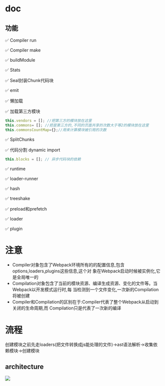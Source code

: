 # doc

## 功能

✅ Compiler run

✅ Compiler make

✅ buildModule

✅ Stats

✅ Seal封装Chunk代码块

✅ emit

✅ 懒加载

✅ 加载第三方模块

```js
this.vendors = []; //把第三方的模块放在这里
this.commons= []; //把是第三方的,不同的页面共享的次数大于等2的模块放在这里
this.commonsCountMap={};//用来计算模块被引用的次数
```

✅ SplitChunks

✅ 代码分割 dynamic import

```js
this.blocks = []; // 异步代码块的依赖
```

✅ runtime

✅ loader-runner

✅ hash

✅ treeshake

✅ preload和prefetch

✅ loader

✅ plugin


# 注意
- Compiler对象包含了Webpack环境所有的的配置信息,包含 options,loaders,plugins这些信息,这个对
象在Webpack启动时候被实例化,它是全局唯一的
- Compilation对象包含了当前的模块资源、编译生成资源、变化的文件等。当Webpack以开发模式运行时,每
当检测到一个文件变化,一次新的Compilation将被创建
- Compiler和Compilation的区别在于:Compiler代表了整个Webpack从启动到关闭的生命周期,而
Compilation只是代表了一次新的编译

# 流程

创建模块之前先走loaders(把文件转换成js能处理的文件)->ast语法解析->收集依赖模块->创建模块

## architecture

<img src="./workflow.webp" />
